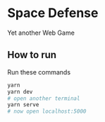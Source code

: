 # Space Defense

Yet another Web Game

## How to run

Run these commands

```sh
yarn
yarn dev
# open another terminal
yarn serve
# now open localhost:5000
```
